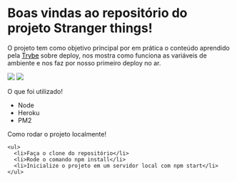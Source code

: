 <!DOCTYPE html>
<html lang="pt-br">
<head>
  <meta charset="UTF-8">
  <meta http-equiv="X-UA-Compatible" content="IE=edge">
  <meta name="viewport" content="width=device-width, initial-scale=1.0">
  <title>Document</title>
</head>
<body>
  <h1> Boas vindas ao repositório do projeto Stranger things!</h1>
  
  <div>
  <p> O projeto tem como objetivo principal por em prática o conteúdo aprendido pela <a href="https://www.betrybe.com/" style ="color: black;">Trybe</a> sobre deploy, nos mostra como funciona as variáveis de ambiente e nos faz por nosso primeiro deploy no ar.</p>

  <img src="./Captura de tela de 2021-12-11 22-48-25.jpg"/>
  <img src="./Captura de tela de 2021-12-11 22-49-04.jpg"/>
  <p>
    O que foi utilizado!
    <ul>
      <li>Node</li>
      <li>Heroku</li>
      <li>PM2</li>
    </ul>

  </p>

  <p>
    Como rodar o projeto localmente!

    <ul>
      <li>Faça o clone do repositório</li>
      <li>Rode o comando npm install</li>
      <li>Inicialize o projeto em um servidor local com npm start</li>
    </ul> 
  </p>
  </div> 
  
</body>
</html>